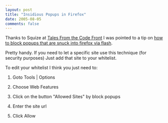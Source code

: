 ```yaml
---
layout: post
title: "Insidious Popups in Firefox"
date: 2005-08-05
comments: false
---
```

Thanks to Squize at [Tales From the Code
Front](http://www.stimunationgames.de/blog/blog_comment.asp?blog_id=210) I was
pointed to a tip on [how to block popups that are snuck into firefox via
flash](http://www.petebevin.com/archives/2005/03/10/firefox_popups.html).  
  
Pretty handy. If you need to let a specific site use this technique (for
security purposes) Just add that site to your whitelist.  
  
To edit your whitelist I think you just need to:  

  

  1. Goto Tools | Options
  

  2. Choose Web Features
  

  3. Click on the button "Allowed Sites" by block popups
  

  4. Enter the site url
  

  5. Click Allow
  

